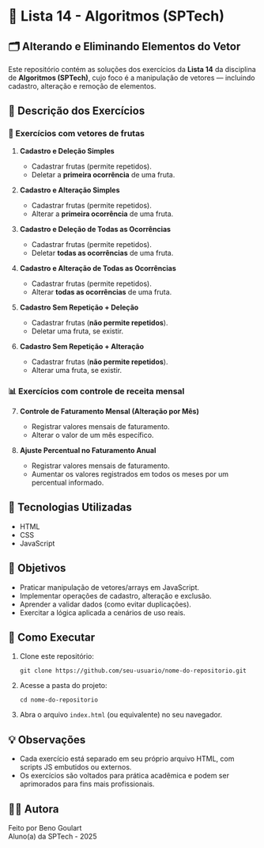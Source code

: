 
# 🧠 Lista 14 - Algoritmos (SPTech)  
## 🗂️ Alterando e Eliminando Elementos do Vetor

Este repositório contém as soluções dos exercícios da **Lista 14** da disciplina de **Algoritmos (SPTech)**, cujo foco é a manipulação de vetores — incluindo cadastro, alteração e remoção de elementos.

## 📜 Descrição dos Exercícios

### 🥝 Exercícios com vetores de frutas
1. **Cadastro e Deleção Simples**  
   - Cadastrar frutas (permite repetidos).  
   - Deletar a **primeira ocorrência** de uma fruta.

2. **Cadastro e Alteração Simples**  
   - Cadastrar frutas (permite repetidos).  
   - Alterar a **primeira ocorrência** de uma fruta.

3. **Cadastro e Deleção de Todas as Ocorrências**  
   - Cadastrar frutas (permite repetidos).  
   - Deletar **todas as ocorrências** de uma fruta.

4. **Cadastro e Alteração de Todas as Ocorrências**  
   - Cadastrar frutas (permite repetidos).  
   - Alterar **todas as ocorrências** de uma fruta.

5. **Cadastro Sem Repetição + Deleção**  
   - Cadastrar frutas (**não permite repetidos**).  
   - Deletar uma fruta, se existir.

6. **Cadastro Sem Repetição + Alteração**  
   - Cadastrar frutas (**não permite repetidos**).  
   - Alterar uma fruta, se existir.

### 📊 Exercícios com controle de receita mensal
7. **Controle de Faturamento Mensal (Alteração por Mês)**  
   - Registrar valores mensais de faturamento.  
   - Alterar o valor de um mês específico.

8. **Ajuste Percentual no Faturamento Anual**  
   - Registrar valores mensais de faturamento.  
   - Aumentar os valores registrados em todos os meses por um percentual informado.

## 🚀 Tecnologias Utilizadas
- HTML
- CSS
- JavaScript

## 🎯 Objetivos
- Praticar manipulação de vetores/arrays em JavaScript.
- Implementar operações de cadastro, alteração e exclusão.
- Aprender a validar dados (como evitar duplicações).
- Exercitar a lógica aplicada a cenários de uso reais.

## 🔧 Como Executar
1. Clone este repositório:  
   ```
   git clone https://github.com/seu-usuario/nome-do-repositorio.git
   ```
2. Acesse a pasta do projeto:
   ```
   cd nome-do-repositorio
   ```
3. Abra o arquivo `index.html` (ou equivalente) no seu navegador.

## 💡 Observações
- Cada exercício está separado em seu próprio arquivo HTML, com scripts JS embutidos ou externos.
- Os exercícios são voltados para prática acadêmica e podem ser aprimorados para fins mais profissionais.

## 👩‍💻 Autora
Feito por Beno Goulart  
Aluno(a) da SPTech - 2025
